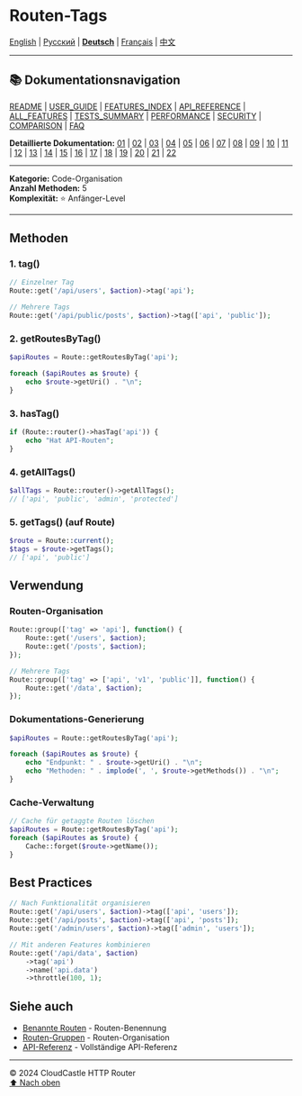 # Routen-Tags

[English](../../en/features/08_TAGS.md) | [Русский](../../ru/features/08_TAGS.md) | [**Deutsch**](08_TAGS.md) | [Français](../../fr/features/08_TAGS.md) | [中文](../../zh/features/08_TAGS.md)

---

## 📚 Dokumentationsnavigation

[README](../../README.md) | [USER_GUIDE](../USER_GUIDE.md) | [FEATURES_INDEX](../FEATURES_INDEX.md) | [API_REFERENCE](../API_REFERENCE.md) | [ALL_FEATURES](../ALL_FEATURES.md) | [TESTS_SUMMARY](../TESTS_SUMMARY.md) | [PERFORMANCE](../PERFORMANCE_ANALYSIS.md) | [SECURITY](../SECURITY_REPORT.md) | [COMPARISON](../COMPARISON.md) | [FAQ](../FAQ.md)

**Detaillierte Dokumentation:** [01](01_BASIC_ROUTING.md) | [02](02_ROUTE_PARAMETERS.md) | [03](03_ROUTE_GROUPS.md) | [04](04_RATE_LIMITING.md) | [05](05_IP_FILTERING.md) | [06](06_MIDDLEWARE.md) | [07](07_NAMED_ROUTES.md) | [08](08_TAGS.md) | [09](09_HELPER_FUNCTIONS.md) | [10](10_ROUTE_SHORTCUTS.md) | [11](11_ROUTE_MACROS.md) | [12](12_URL_GENERATION.md) | [13](13_EXPRESSION_LANGUAGE.md) | [14](14_CACHING.md) | [15](15_PLUGINS.md) | [16](16_LOADERS.md) | [17](17_PSR_SUPPORT.md) | [18](18_ACTION_RESOLVER.md) | [19](19_STATISTICS.md) | [20](20_SECURITY.md) | [21](21_EXCEPTIONS.md) | [22](22_CLI_TOOLS.md)

---

**Kategorie:** Code-Organisation  
**Anzahl Methoden:** 5  
**Komplexität:** ⭐ Anfänger-Level

---

## Methoden

### 1. tag()

```php
// Einzelner Tag
Route::get('/api/users', $action)->tag('api');

// Mehrere Tags
Route::get('/api/public/posts', $action)->tag(['api', 'public']);
```

### 2. getRoutesByTag()

```php
$apiRoutes = Route::getRoutesByTag('api');

foreach ($apiRoutes as $route) {
    echo $route->getUri() . "\n";
}
```

### 3. hasTag()

```php
if (Route::router()->hasTag('api')) {
    echo "Hat API-Routen";
}
```

### 4. getAllTags()

```php
$allTags = Route::router()->getAllTags();
// ['api', 'public', 'admin', 'protected']
```

### 5. getTags() (auf Route)

```php
$route = Route::current();
$tags = $route->getTags();
// ['api', 'public']
```

## Verwendung

### Routen-Organisation

```php
Route::group(['tag' => 'api'], function() {
    Route::get('/users', $action);
    Route::get('/posts', $action);
});

// Mehrere Tags
Route::group(['tag' => ['api', 'v1', 'public']], function() {
    Route::get('/data', $action);
});
```

### Dokumentations-Generierung

```php
$apiRoutes = Route::getRoutesByTag('api');

foreach ($apiRoutes as $route) {
    echo "Endpunkt: " . $route->getUri() . "\n";
    echo "Methoden: " . implode(', ', $route->getMethods()) . "\n";
}
```

### Cache-Verwaltung

```php
// Cache für getaggte Routen löschen
$apiRoutes = Route::getRoutesByTag('api');
foreach ($apiRoutes as $route) {
    Cache::forget($route->getName());
}
```

## Best Practices

```php
// Nach Funktionalität organisieren
Route::get('/api/users', $action)->tag(['api', 'users']);
Route::get('/api/posts', $action)->tag(['api', 'posts']);
Route::get('/admin/users', $action)->tag(['admin', 'users']);

// Mit anderen Features kombinieren
Route::get('/api/data', $action)
    ->tag('api')
    ->name('api.data')
    ->throttle(100, 1);
```

## Siehe auch

- [Benannte Routen](07_NAMED_ROUTES.md) - Routen-Benennung
- [Routen-Gruppen](03_ROUTE_GROUPS.md) - Routen-Organisation
- [API-Referenz](../API_REFERENCE.md) - Vollständige API-Referenz

---

© 2024 CloudCastle HTTP Router  
[⬆ Nach oben](#routen-tags)